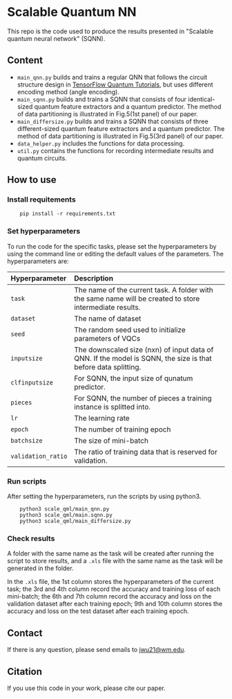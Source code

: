 # Scalable Quantum NN
This repo is the code used to produce the results presented in "Scalable quantum neural network" (SQNN). 

## Content
- `main_qnn.py` builds and trains a regular QNN that follows the circuit structure design in [TensorFlow Quantum Tutorials](https://www.tensorflow.org/quantum/tutorials/mnist#14_encode_the_data_as_quantum_circuits), but uses different encoding method (angle encoding).
- `main_sqnn.py` builds and trains a SQNN that consists of four identical-sized quantum feature extractors and a quantum predictor. The method of data partitioning is illustrated in Fig.5(1st panel) of our paper.
- `main_differsize.py` builds and trains a SQNN that consists of three different-sized quantum feature extractors and a quantum predictor. The method of data partitioning is illustrated in Fig.5(3rd panel) of our paper.
- `data_helper.py` includes the functions for data processing.
- `util.py` contains the functions for recording intermediate results and quantum circuits.

## How to use
### Install requitements
```
    pip install -r requirements.txt
```
### Set hyperparameters
To run the code for the specific tasks, please set the hyperparameters by using the command line or editing the default values of the parameters. The hyperparameters are:

|Hyperparameter|Description|
| :----- | :---- |
|`task`|The name of the current task. A folder with the same name will be created to store intermediate results.|
|`dataset`|The name of dataset|
|`seed`|The random seed used to initialize parameters of VQCs |
|`inputsize`|The downscaled size (nxn) of input data of QNN. If the model is SQNN, the size is that before data splitting. |
|`clfinputsize`|For SQNN, the input size of qunatum predictor.|
|`pieces`|For SQNN, the number of pieces a training instance is splitted into.|
|`lr`|The learning rate|
|`epoch`|The number of training epoch|
|`batchsize`|The size of mini-batch|
|`validation_ratio`|The ratio of training data that is reserved for validation. |

### Run scripts
After setting the hyperparameters, run the scripts by using python3. 
```
    python3 scale_qml/main_qnn.py 
    python3 scale_qml/main.sqnn.py
    python3 scale_qml/main_differsize.py
```

### Check results
A folder with the same name as the task will be created after running the script to store results, and a `.xls` file with the same name as the task will be generated in the folder.

In the `.xls` file, the 1st column stores the hyperparameters of the current task; the 3rd and 4th column record the accuracy and training loss of each mini-batch; the 6th and 7th column record the accuracy and loss on the validation dataset after each training epoch; 9th and 10th column stores the accuracy and loss on the test dataset after each training epoch.

## Contact
If there is any question, please send emails to [jwu21@wm.edu](jwu21@wm.edu).

## Citation
If you use this code in your work, please cite our paper.
